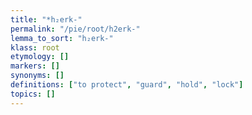 ```yaml
---
title: "*h₂erk-"
permalink: "/pie/root/h2erk-"
lemma_to_sort: "h₂erk-"
klass: root
etymology: []
markers: []
synonyms: []
definitions: ["to protect", "guard", "hold", "lock"]
topics: []
---
```

